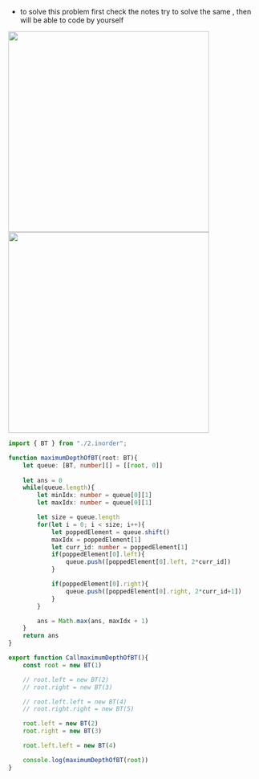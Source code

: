 - to solve this problem first check the notes try to solve the same , then will be able to code by yourself

<img width=400 src="https://github.com/user-attachments/assets/23aac887-63bb-42d2-acb9-f8242ac4926d">

<img width=400 src="https://github.com/user-attachments/assets/7acb18c4-aa83-437e-8a94-88065e477280">

```ts
import { BT } from "./2.inorder";

function maximumDepthOfBT(root: BT){
    let queue: [BT, number][] = [[root, 0]]
    
    let ans = 0
    while(queue.length){
        let minIdx: number = queue[0][1]
        let maxIdx: number = queue[0][1]

        let size = queue.length
        for(let i = 0; i < size; i++){
            let poppedElement = queue.shift()
            maxIdx = poppedElement[1]
            let curr_id: number = poppedElement[1]
            if(poppedElement[0].left){
                queue.push([poppedElement[0].left, 2*curr_id])
            }

            if(poppedElement[0].right){
                queue.push([poppedElement[0].right, 2*curr_id+1])
            }
        }

        ans = Math.max(ans, maxIdx + 1)
    }
    return ans
}

export function CallmaximumDepthOfBT(){
    const root = new BT(1)

    // root.left = new BT(2)
    // root.right = new BT(3)

    // root.left.left = new BT(4)
    // root.right.right = new BT(5)

    root.left = new BT(2)
    root.right = new BT(3)

    root.left.left = new BT(4)

    console.log(maximumDepthOfBT(root))
}
```
